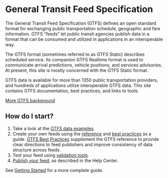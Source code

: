 # General Transit Feed Specification

The General Transit Feed Specification (GTFS) defines an open standard format for exchanging public transportation schedule, geographic and fare information. GTFS “feeds” let public transit agencies publish data in a format that can be consumed and utilized in applications in an interoperable way.

The GTFS format (sometimes referred to as GTFS Static) describes scheduled service. Its companion GTFS Realtime format is used to communicate arrival predictions, vehicle positions, and services advisories. At present, this site is mostly concerned with the GTFS Static format.

GTFS data is available for more than 1350 public transportation providers, and hundreds of applications utilize interoperable GTFS data. This site contains GTFS documentation, best practices, and links to tools.

<a href="/gtfs-background">More GTFS background</a>


## How do I start?

1. Take a look at the <a href="/examples">GTFS data examples</a>.</li>
2. Create your own feeds using the <a href="/reference">reference</a> and <a href="/best-practices">best practices</a> as a guide. <a href="/best-practices">GTFS Best Practices</a> supplement the GTFS reference to provide clear directions to feed publishers and improve consistency of data structure across feeds.</li>
3. Test your feed using <a href="/testing">validation tools</a>.</li>
4. <a href="/getting-started/#making-a-transit-feed-publicly-available">Publish your feed</a>, as described in the Help Center.</li>

See <a href="/getting-started">Getting Started</a> for a more complete guide.

